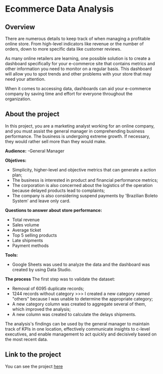 # Ecommerce Data Analysis

## Overview

There are numerous details to keep track of when managing a profitable online store. From high-level indicators like revenue or the number of orders, down to more specific data like customer reviews. 

As many online retailers are learning, one possible solution is to create a dashboard specifically for your e-commerce site that contains metrics and other information you need to monitor on a regular basis. This dashboard will allow you to spot trends and other problems with your store that may need your attention.

When it comes to accessing data, dashboards can aid your e-commerce company by saving time and effort for everyone throughout the organization.

## About the project

In this project, you are a marketing analyst working for an online company, and you must assist the general manager in comprehending business performance.
The business is undergoing extreme growth. If necessary, they would rather sell more than they would make.

**Audience:** 
-General Manager

**Objetives:** 
- Simplicity, higher-level and objective metrics that can generate a action plan;
- The business is interested in product and financial performance metrics;
- The corporation is also concerned about the logistics of the operation because delayed products lead to complaints;
- The company is also considering suspend payments by 'Brazilian Boleto System' and leave only card.

**Questions to answer about store performance:**
- Total revenue
- Sales volume
- Average ticket
- Top 5 selling products
- Late shipments
- Payment methods

**Tools:**
- Google Sheets was used to analyze the data and the dashboard was created by using Data Studio.

**The process**
The first step was to validate the dataset:
- Removal of 6095 duplicate records;
- 1244 records without category >>> I created a new category named "others" because I was unable to determine the appropriate category;
- A new category column was created to aggregate several of them, which improved the analysis;
- A new column was created to calculate the delays shipments.

The analysis's findings can be used by the general manager to maintain track of KPIs in one location, effectively communicate insights to c-level executives, and enable management to act quickly and decisively based on the most recent data.

## Link to the project

You can see the project <a href="https://datastudio.google.com/embed/reporting/76fc7645-d7d1-4cce-bcf0-63ceab12dded/page/p_5edvud7cwc" target="blank" rel="noopener noreferrer">here</a>
